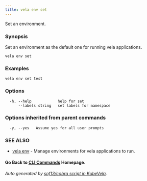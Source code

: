 ```yaml
---
title: vela env set
---
```


Set an environment.

### Synopsis

Set an environment as the default one for running vela applications.

```
vela env set
```

### Examples

```
vela env set test
```

### Options

```
  -h, --help            help for set
      --labels string   set labels for namespace
```

### Options inherited from parent commands

```
  -y, --yes   Assume yes for all user prompts
```

### SEE ALSO

* [vela env](vela_env.md)	 - Manage environments for vela applications to run.

#### Go Back to [CLI Commands](vela.md) Homepage.


###### Auto generated by [spf13/cobra script in KubeVela](https://github.com/kubevela/kubevela/tree/master/hack/docgen).
